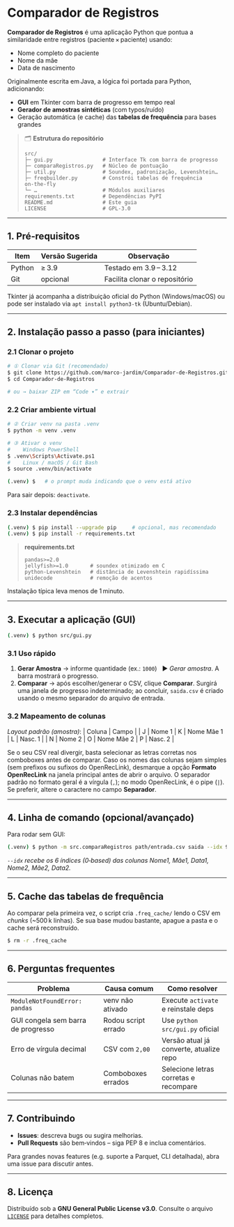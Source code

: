 # Comparador de Registros

**Comparador de Registros** é uma aplicação Python que pontua a similaridade entre registros (paciente × paciente) usando:

* Nome completo do paciente
* Nome da mãe
* Data de nascimento

Originalmente escrita em Java, a lógica foi portada para Python, adicionando:

* **GUI** em Tkinter com barra de progresso em tempo real
* **Gerador de amostras sintéticas** (com typos/ruído)
* Geração automática (e cache) das **tabelas de frequência** para bases grandes

> 🗂 **Estrutura do repositório**
>
> ```text
> src/
> ├─ gui.py                # Interface Tk com barra de progresso
> ├─ comparaRegistros.py   # Núcleo de pontuação
> ├─ util.py               # Soundex, padronização, Levenshtein…
> ├─ freqbuilder.py        # Constrói tabelas de frequência on‑the‑fly
> └─ …                     # Módulos auxiliares
> requirements.txt         # Dependências PyPI
> README.md                # Este guia
> LICENSE                  # GPL‑3.0
> ```

---

## 1. Pré‑requisitos

| Item   | Versão Sugerida | Observação                    |
| ------ | --------------- | ----------------------------- |
| Python | ≥ 3.9           | Testado em 3.9 – 3.12         |
| Git    | opcional        | Facilita clonar o repositório |

Tkinter já acompanha a distribuição oficial do Python (Windows/macOS) ou pode ser instalado via `apt install python3-tk` (Ubuntu/Debian).

---

## 2. Instalação passo a passo (para iniciantes)

### 2.1 Clonar o projeto

```bash
# ① Clonar via Git (recomendado)
$ git clone https://github.com/marco-jardim/Comparador-de-Registros.git
$ cd Comparador-de-Registros

# ou → baixar ZIP em “Code ▾” e extrair
```

### 2.2 Criar ambiente virtual

```bash
# ② Criar venv na pasta .venv
$ python -m venv .venv

# ③ Ativar o venv
#    Windows PowerShell
$ .venv\Scripts\Activate.ps1
#    Linux / macOS / Git Bash
$ source .venv/bin/activate

(.venv) $   # o prompt muda indicando que o venv está ativo
```

Para sair depois: `deactivate`.

### 2.3 Instalar dependências

```bash
(.venv) $ pip install --upgrade pip     # opcional, mas recomendado
(.venv) $ pip install -r requirements.txt
```

> **requirements.txt**
>
> ```
> pandas>=2.0
> jellyfish>=1.0       # soundex otimizado em C
> python-Levenshtein   # distância de Levenshtein rapidíssima
> unidecode            # remoção de acentos
> ```

Instalação típica leva menos de 1 minuto.

---

## 3. Executar a aplicação (GUI)

```bash
(.venv) $ python src/gui.py
```

### 3.1 Uso rápido

1. **Gerar Amostra**  → informe quantidade (ex.: `1000`)   ▶ *Gerar amostra*.
   A barra mostrará o progresso.
2. **Comparar**  → após escolher/generar o CSV, clique **Comparar**.
   Surgirá uma janela de progresso indeterminado; ao concluir, `saida.csv` é criado usando o mesmo separador do arquivo de entrada.

### 3.2 Mapeamento de colunas

*Layout padrão (amostra)*:
\| Coluna | Campo |
\| J | Nome 1 |  K | Nome Mãe 1 |  L | Nasc. 1 |
\| N | Nome 2 |  O | Nome Mãe 2 |  P | Nasc. 2 |

Se o seu CSV real divergir, basta selecionar as letras corretas nos comboboxes antes de comparar.
Caso os nomes das colunas sejam simples (sem prefixos ou sufixos do OpenRecLink),
desmarque a opção **Formato OpenRecLink** na janela principal antes de abrir o arquivo.
O separador padrão no formato geral é a vírgula (`,`); no modo OpenRecLink,
é o pipe (`|`).  Se preferir, altere o caractere no campo **Separador**.

---

## 4. Linha de comando (opcional/avançado)

Para rodar sem GUI:

```bash
(.venv) $ python -m src.comparaRegistros path/entrada.csv saida --idx 9 10 11 13 14 15
```

*`--idx` recebe os 6 índices (0‑based) das colunas Nome1, Mãe1, Data1, Nome2, Mãe2, Data2.*

---

## 5. Cache das tabelas de frequência

Ao comparar pela primeira vez, o script cria `.freq_cache/` lendo o CSV em *chunks* (\~500 k linhas). Se sua base mudou bastante, apague a pasta e o cache será reconstruído.

```bash
$ rm -r .freq_cache
```

---

## 6. Perguntas frequentes

| Problema                           | Causa comum         | Como resolver                           |
| ---------------------------------- | ------------------- | --------------------------------------- |
| `ModuleNotFoundError: pandas`      | venv não ativado    | Execute `activate` e reinstale deps     |
| GUI congela sem barra de progresso | Rodou script errado | Use `python src/gui.py` oficial         |
| Erro de vírgula decimal            | CSV com `2,00`      | Versão atual já converte, atualize repo |
| Colunas não batem                  | Comboboxes errados  | Selecione letras corretas e recompare   |

---

## 7. Contribuindo

* **Issues**: descreva bugs ou sugira melhorias.
* **Pull Requests** são bem‑vindos – siga PEP 8 e inclua comentários.

Para grandes novas features (e.g. suporte a Parquet, CLI detalhada), abra uma issue para discutir antes.

---

## 8. Licença

Distribuído sob a **GNU General Public License v3.0**. Consulte o arquivo [`LICENSE`](LICENSE) para detalhes completos.
